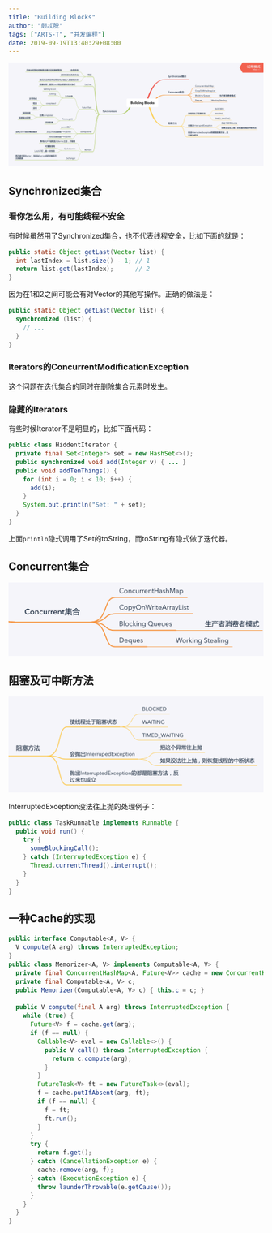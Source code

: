 ```yaml
---
title: "Building Blocks"
author: "颇忒脱"
tags: ["ARTS-T", "并发编程"]
date: 2019-09-19T13:40:29+08:00
---
```


<!--more-->

<img src="building-blocks.png" style="zoom:50%" />

## Synchronized集合

### 看你怎么用，有可能线程不安全

有时候虽然用了Synchronized集合，也不代表线程安全，比如下面的就是：

```java
public static Object getLast(Vector list) {
  int lastIndex = list.size() - 1; // 1
  return list.get(lastIndex);      // 2
}
```

因为在1和2之间可能会有对Vector的其他写操作。正确的做法是：

```java
public static Object getLast(Vector list) {
  synchronized (list) {
    // ...
  }
}
```

### Iterators的ConcurrentModificationException

这个问题在迭代集合的同时在删除集合元素时发生。

### 隐藏的Iterators

有些时候Iterator不是明显的，比如下面代码：

```java
public class HiddentIterator {
  private final Set<Integer> set = new HashSet<>();
  public synchronized void add(Integer v) { ... }
  public void addTenThings() {
    for (int i = 0; i < 10; i++) {
      add(i);
    }
    System.out.println("Set: " + set);
  }
}
```

上面`println`隐式调用了Set的toString，而toString有隐式做了迭代器。

## Concurrent集合

<img src="concurrent-collections.png" style="zoom:50%" />

## 阻塞及可中断方法

<img src="blocking-methods.png" style="zoom:50%" />

InterruptedException没法往上抛的处理例子：

```java
public class TaskRunnable implements Runnable {
  public void run() {
    try {
      someBlockingCall();
    } catch (InterruptedException e) {
      Thread.currentThread().interrupt();
    }
  }
}
```

## 一种Cache的实现

```java
public interface Computable<A, V> {
  V compute(A arg) throws InterruptedException;
}
public class Memorizer<A, V> implements Computable<A, V> {
  private final ConcurrentHashMap<A, Future<V>> cache = new ConcurrentHashMap<>();
  private final Computable<A, V> c;
  public Memorizer(Computable<A, V> c) { this.c = c; }
  
  public V compute(final A arg) throws InterruptedException {
    while (true) {
      Future<V> f = cache.get(arg);
      if (f == null) {
        Callable<V> eval = new Callable<>() {
          public V call() throws InterruptedException {
            return c.compute(arg);
          }
        }
        FutureTask<V> ft = new FutureTask<>(eval);
        f = cache.putIfAbsent(arg, ft);
        if (f == null) {
          f = ft;
          ft.run();
        }
      }
      try {
        return f.get();
      } catch (CancellationException e) {
        cache.remove(arg, f);
      } catch (ExecutionException e) {
        throw launderThrowable(e.getCause());
      }
    }
  }
}
```

